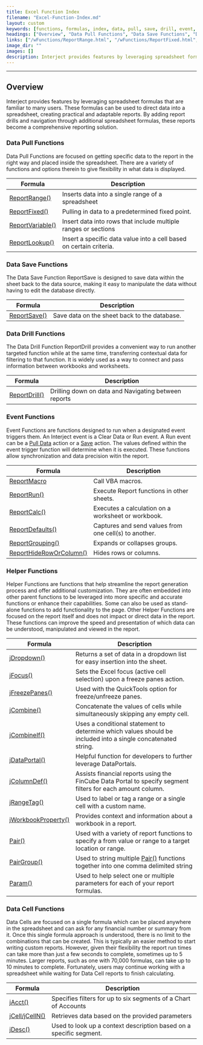 ```yaml
---
title: Excel Function Index
filename: "Excel-Function-Index.md"
layout: custom
keywords: [functions, formulas, index, data, pull, save, drill, event, helper, data cell]
headings: ["Overview", "Data Pull Functions", "Data Save Functions", "Data Drill Functions", "Event Functions", "Helper Functions", "Data Cell Functions"]
links: ["/wFunctions/ReportRange.html", "/wFunctions/ReportFixed.html", "/wFunctions/ReportVariable.html", "/wFunctions/ReportLookup.html", "/wFunctions/ReportSave.html", "/wFunctions/ReportDrill.html", "/wGetStarted/INTERJECT-Ribbon-Menu-Items.html#pull-data", "/wGetStarted/INTERJECT-Ribbon-Menu-Items.html#save-data", "/wFunctions/ReportMacro.html", "/wFunctions/ReportRun.html", "/wFunctions/ReportCalc.html", "/wFunctions/ReportDefaults.html", "/wFunctions/ReportGrouping.html", "/wFunctions/ReportHideRowOrColumn.html", "/wFunctions/jDropdown.html", "/wFunctions/jFocus.html", "/wFunctions/jFreezePanes.html", "/wFunctions/jCombine.html", "/wFunctions/jCombine_IF.html", "/wFunctions/jDataPortal.html", "/wFunctions/jColumnDef.html", "/wFunctions/jRangeTag.html", "/wFunctions/jWorkbookProperty.html", "/wFunctions/Pair.html", "/wFunctions/PairGroup.html", "/wFunctions/Pair.html", "/wFunctions/Param.html", "/wFunctions/jAcct.html", "/wFunctions/jCell.html", "/wFunctions/jDesc.html"]
image_dir: ""
images: []
description: Interject provides features by leveraging spreadsheet formulas that are familiar to many users. These formulas can be used to direct data into a spreadsheet, creating practical and adaptable reports. By adding report drills and navigation through additional spreadsheet formulas, these reports become a comprehensive reporting solution.
---
```

* * *

## Overview

Interject provides features by leveraging spreadsheet formulas that are familiar to many users. These formulas can be used to direct data into a spreadsheet, creating practical and adaptable reports. By adding report drills and navigation through additional spreadsheet formulas, these reports become a comprehensive reporting solution.

### Data Pull Functions

Data Pull Functions are focused on getting specific data to the report in the right way and placed inside the spreadsheet. There are a variety of functions and options therein to give flexibility in what data is displayed.

| Formula | Description |
|---------|---------|
| [ReportRange()](/wFunctions/ReportRange.html) | Inserts data into a single range of a spreadsheet |
| [ReportFixed()](/wFunctions/ReportFixed.html) | Pulling in data to a predetermined fixed point. |
| [ReportVariable()](/wFunctions/ReportVariable.html) | Insert data into rows that include multiple ranges or sections |
| [ReportLookup()](/wFunctions/ReportLookup.html) | Insert a specific data value into a cell based on certain criteria. |

### Data Save Functions

The Data Save Function ReportSave is designed to save data within the sheet back to the data source, making it easy to manipulate the data without having to edit the database directly.

| Formula | Description |
|---------|---------|
| [ReportSave()](/wFunctions/ReportSave.html) | Save data on the sheet back to the database. |

### Data Drill Functions

The Data Drill Function ReportDrill provides a convenient way to run another targeted function while at the same time, transferring contextual data for filtering to that function. It is widely used as a way to connect and pass information between workbooks and worksheets.

| Formula | Description |
|---------|---------|
| [ReportDrill()](/wFunctions/ReportDrill.html) | Drilling down on data and Navigating between reports |

### Event Functions

Event Functions are functions designed to run when a designated event triggers them. An Interject event is a Clear Data or Run event. A Run event can be a [Pull Data](/wGetStarted/INTERJECT-Ribbon-Menu-Items.html#pull-data) action or a [Save](/wGetStarted/INTERJECT-Ribbon-Menu-Items.html#save-data) action. The values defined within the event trigger function will determine when it is executed. These functions allow synchronization and data precision witin the report.

| Formula | Description |
|--------|------------|
| [ReportMacro](/wFunctions/ReportMacro.html) | Call VBA macros. |
| [ReportRun()](/wFunctions/ReportRun.html) | Execute Report functions in other sheets. |
| [ReportCalc()](/wFunctions/ReportCalc.html) | Executes a calculation on a worksheet or workbook. |
| [ReportDefaults()](/wFunctions/ReportDefaults.html) | Captures and send values from one cell(s) to another. |
| [ReportGrouping()](/wFunctions/ReportGrouping.html) | Expands or collapses groups. |
| [ReportHideRowOrColumn()](/wFunctions/ReportHideRowOrColumn.html) | Hides rows or columns. |

### Helper Functions

Helper Functions are functions that help streamline the report generation process and offer additional customization. They are often embedded into other parent functions to be leveraged into more specific and accurate functions or enhance their capabilities. Some can also be used as stand-alone functions to add functionality to the page. Other Helper Functions are focused on the report itself and does not impact or direct data in the report. These functions can improve the speed and presentation of which data can be understood, manipulated and viewed in the report.

| Formula | Description |
|-------|----------|
| [jDropdown()](/wFunctions/jDropdown.html) | Returns a set of data in a dropdown list for easy insertion into the sheet. |
| [jFocus()](/wFunctions/jFocus.html) | Sets the Excel focus (active cell selection) upon a freeze panes action. |
| [jFreezePanes()](/wFunctions/jFreezePanes.html) | Used with the QuickTools option for freeze/unfreeze panes. |
| [jCombine()](/wFunctions/jCombine.html) | Concatenate the values of cells while simultaneously skipping any empty cell. |
| [jCombineIf()](/wFunctions/jCombine_IF.html) | Uses a conditional statement to determine which values should be included into a single concatenated string. |
| [jDataPortal()](/wFunctions/jDataPortal.html) | Helpful function for developers to further leverage DataPortals. |
| [jColumnDef()](/wFunctions/jColumnDef.html) | Assists financial reports using the FinCube Data Portal to specify segment filters for each amount column. |
| [jRangeTag()](/wFunctions/jRangeTag.html) | Used to label or tag a range or a single cell with a custom name. |
| [jWorkbookProperty()](/wFunctions/jWorkbookProperty.html) | Provides context and information about a workbook in a report. |
| [Pair()](/wFunctions/Pair.html) | Used with a variety of report functions to specify a from value or range to a target location or range. |
| [PairGroup()](/wFunctions/PairGroup.html) | Used to string multiple [Pair()](/wFunctions/Pair.html) functions together into one comma delimited string |
| [Param()](/wFunctions/Param.html) | Used to help select one or multiple parameters for each of your report formulas. |

### Data Cell Functions

Data Cells are focused on a single formula which can be placed anywhere in the spreadsheet and can ask for any financial number or summary from it. Once this single formula approach is understood, there is no limit to the combinations that can be created. This is typically an easier method to start writing custom reports. However, given their flexibility the report run times can take more than just a few seconds to complete, sometimes up to 5 minutes. Larger reports, such as one with 70,000 formulas, can take up to 10 minutes to complete. Fortunately, users may continue working with a spreadsheet while waiting for Data Cell reports to finish calculating.

| Formula | Description |
|------|------- |
| [jAcct()](/wFunctions/jAcct.html) | Specifies filters for up to six segments of a Chart of Accounts |
| [jCell/jCellN()](/wFunctions/jCell.html) | Retrieves data based on the provided parameters |
| [jDesc()](/wFunctions/jDesc.html) | Used to look up a context description based on a specific segment. |
